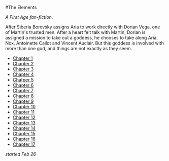 #The Elements

_A First Age fan-fiction._

After Siberia Borovsky assigns Aria to work directly with Dorian Vega, one of Martin's trusted men.  After a heart felt talk with Martin, Dorian is assigned a mission to take out a goddess, he chooses to take along Aria, Nox, Antoinette Cailot and Vincent Auclair.  But this goddess is involved with more than one god, and things are not exactly as they seem.

* [Chapter 1](001.md)
* [Chapter 2](002.md)
* [Chapter 3](003.md)
* [Chapter 4](004.md)
* [Chatper 5](005.md)
* [Chapter 6](006.md)
* [Chapter 7](007.md)
* [Chapter 8](008.md)
* [Chapter 9](009.md)
* [Chapter 10](010.md)
* [Chapter 11](011.md)
* [Chapter 12](012.md)
* [Chapter 13](013.md)
* [Chapter 14](014.md)
* [Chapter 15](015.md)
* [Chapter 16](016.md)
* [Chapter 17](017.md)

_started Feb 26_